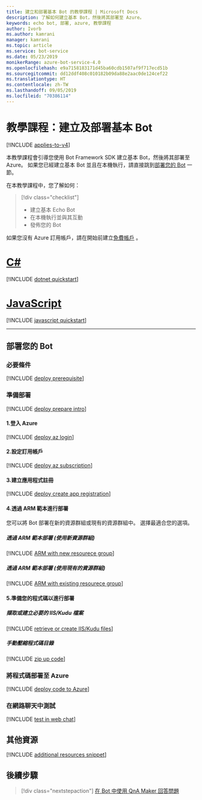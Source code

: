 ```yaml
---
title: 建立和部署基本 Bot 的教學課程 | Microsoft Docs
description: 了解如何建立基本 Bot，然後將其部署至 Azure。
keywords: echo bot, 部署, azure, 教學課程
author: Ivorb
ms.author: kamrani
manager: kamrani
ms.topic: article
ms.service: bot-service
ms.date: 05/23/2019
monikerRange: azure-bot-service-4.0
ms.openlocfilehash: e9a7158183171d45ba60cdb1507af9f717ecd51b
ms.sourcegitcommit: dd12ddf408c010182b09da88e2aac0de124cef22
ms.translationtype: HT
ms.contentlocale: zh-TW
ms.lasthandoff: 09/05/2019
ms.locfileid: "70386114"
---
```

# <a name="tutorial-create-and-deploy-a-basic-bot"></a>教學課程：建立及部署基本 Bot

[!INCLUDE [applies-to-v4](../includes/applies-to.md)]

本教學課程會引導您使用 Bot Framework SDK 建立基本 Bot，然後將其部署至 Azure。 如果您已經建立基本 Bot 並且在本機執行，請直接跳到[部署您的 Bot](#deploy-your-bot) 一節。

在本教學課程中，您了解如何：

> [!div class="checklist"]
> * 建立基本 Echo Bot
> * 在本機執行並與其互動
> * 發佈您的 Bot

如果您沒有 Azure 訂用帳戶，請在開始前建立[免費帳戶](https://azure.microsoft.com/free/?WT.mc_id=A261C142F) 。

# <a name="ctabcsharp"></a>[C#](#tab/csharp)

[!INCLUDE [dotnet quickstart](~/includes/quickstart-dotnet.md)]

# <a name="javascripttabjavascript"></a>[JavaScript](#tab/javascript)

[!INCLUDE [javascript quickstart](~/includes/quickstart-javascript.md)]

---

## <a name="deploy-your-bot"></a>部署您的 Bot

### <a name="prerequisites"></a>必要條件
[!INCLUDE [deploy prerequisite](~/includes/deploy/snippet-prerequisite.md)]

### <a name="prepare-for-deployment"></a>準備部署
[!INCLUDE [deploy prepare intro](~/includes/deploy/snippet-prepare-deploy-intro.md)]

#### <a name="1-login-to-azure"></a>1.登入 Azure
[!INCLUDE [deploy az login](~/includes/deploy/snippet-az-login.md)]

#### <a name="2-set-the-subscription"></a>2.設定訂用帳戶
[!INCLUDE [deploy az subscription](~/includes/deploy/snippet-az-set-subscription.md)]

#### <a name="3-create-an-app-registration"></a>3.建立應用程式註冊
[!INCLUDE [deploy create app registration](~/includes/deploy/snippet-create-app-registration.md)]

#### <a name="4-deploy-via-arm-template"></a>4.透過 ARM 範本進行部署
您可以將 Bot 部署在新的資源群組或現有的資源群組中。 選擇最適合您的選項。 
##### <a name="deploy-via-arm-template-with-new-resource-group"></a>**透過 ARM 範本部署 (使用新資源群組)**
[!INCLUDE [ARM with new resourece group](~/includes/deploy/snippet-ARM-new-resource-group.md)]

##### <a name="deploy-via-arm-template-with-existing-resource-group"></a>**透過 ARM 範本部署 (使用現有的資源群組)**
[!INCLUDE [ARM with existing resourece group](~/includes/deploy/snippet-ARM-existing-resource-group.md)]

#### <a name="5-prepare-your-code-for-deployment"></a>5.準備您的程式碼以進行部署
##### <a name="retrieve-or-create-necessary-iiskudu-files"></a>**擷取或建立必要的 IIS/Kudu 檔案**
[!INCLUDE [retrieve or create IIS/Kudu files](~/includes/deploy/snippet-IIS-Kudu-files.md)]

##### <a name="zip-up-the-code-directory-manually"></a>**手動壓縮程式碼目錄**
[!INCLUDE [zip up code](~/includes/deploy/snippet-zip-code.md)]

### <a name="deploy-code-to-azure"></a>將程式碼部署至 Azure
[!INCLUDE [deploy code to Azure](~/includes/deploy/snippet-deploy-code-to-az.md)]

### <a name="test-in-web-chat"></a>在網路聊天中測試
[!INCLUDE [test in web chat](~/includes/deploy/snippet-test-in-web-chat.md)]

## <a name="additional-resources"></a>其他資源

[!INCLUDE [additional resources snippet](~/includes/deploy/snippet-additional-resources.md)]

## <a name="next-steps"></a>後續步驟
> [!div class="nextstepaction"]
> [在 Bot 中使用 QnA Maker 回答問題](bot-builder-tutorial-add-qna.md)
